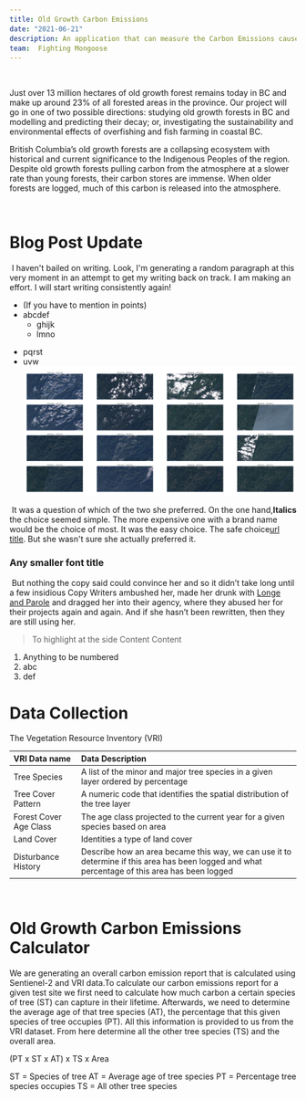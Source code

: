 ```yaml
---
title: Old Growth Carbon Emissions 
date: "2021-06-21"
description: An application that can measure the Carbon Emissions caused by old growth logging 
team:  Fighting Mongoose
---
```

​

Just over 13 million hectares of old growth forest remains today in BC and make up around 23% of all forested areas in the province. Our project will go in one of two possible directions: studying old growth forests in BC and modelling and predicting their decay; or, investigating the sustainability and environmental effects of overfishing and fish farming in coastal BC.

British Columbia’s old growth forests are a collapsing ecosystem with historical and current significance to the Indigenous Peoples of the region. Despite old growth forests pulling carbon from the atmosphere at a slower rate than young forests, their carbon stores are immense. When older forests are logged, much of this carbon is released into the atmosphere.


​
# Blog Post Update 
​
I haven't bailed on writing. Look, I'm generating a random paragraph at this very moment in an attempt to get my writing back on track. I am making an effort. I will start writing consistently again!
​
- (If you have to mention in points)
- abcdef
  - ghijk
  - lmno
* pqrst
* uvw
​
​
​
![image](./Klawna_valley.png)

​
It was a question of which of the two she preferred. On the one hand,**Italics** the choice seemed simple. The more expensive one with a brand name would be the choice of most. It was the easy choice. The safe choice[url title](http://<url>). But she wasn't sure she actually preferred it.
​
### Any smaller font title
​
But nothing the copy said could convince her and so it didn’t take long until a
few insidious Copy Writers ambushed her, made her drunk with
[Longe and Parole](http://google.com) and dragged her into their agency, where
they abused her for their projects again and again. And if she hasn’t been
rewritten, then they are still using her.
​
> To highlight at the side
> Content
> Content
​
​
1.  Anything to be numbered
2.  abc
3.  def
​
​
# Data Collection 

The Vegetation Resource Inventory (VRI) 

| VRI Data name      | Data Description  |
| :-----             | :---| 
| Tree Species       | A list of the minor and major tree species in a given layer ordered by percentage | 
| Tree Cover Pattern | A numeric code that identifies the spatial distribution of the tree layer  | 
| Forest Cover Age Class | The age class projected to the current year for a given species based on area  | 
| Land Cover           | Identities a type of land cover  | 
| Disturbance History  | Describe how an area became this way, we can use it to determine if this area has been logged and what percentage of this area has been logged  | 


​


# Old Growth Carbon Emissions Calculator  


We are generating an overall carbon emission report that is calculated using Sentienel-2 and VRI data.To calculate our carbon emissions report for a given test site we first need to calculate how much carbon a certain species of tree (ST) can capture in their lifetime. Afterwards, we need to determine the average age of that tree species (AT), the percentage that this given species of tree occupies (PT). All this information is provided to us from the VRI dataset. From here determine all the other tree species (TS) and the overall area. 

(PT x ST x AT) x TS x Area 

ST =  Species of tree
AT =  Average age of tree species
PT = Percentage tree species occupies
TS =  All other tree species


